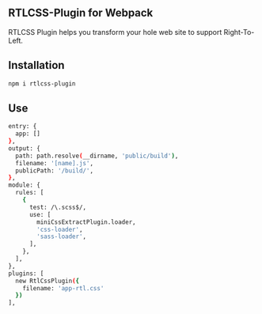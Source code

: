 ## RTLCSS-Plugin for Webpack

RTLCSS Plugin helps you transform your hole web site to support Right-To-Left.

## Installation
```bash
npm i rtlcss-plugin
```

## Use
```bash
entry: {
  app: []
},
output: {
  path: path.resolve(__dirname, 'public/build'),
  filename: '[name].js',
  publicPath: '/build/',
},
module: {
  rules: [
    {
      test: /\.scss$/,
      use: [
        miniCssExtractPlugin.loader,
        'css-loader',
        'sass-loader',
      ],
    },
  ],
},
plugins: [
  new RtlCssPlugin({
    filename: 'app-rtl.css'
  })
],
```